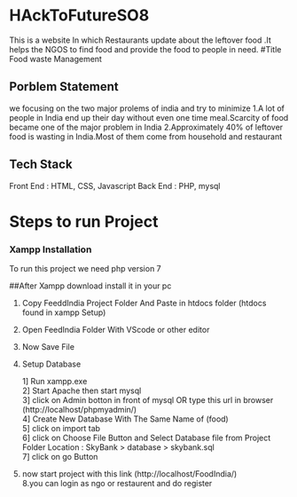 # HAckToFutureSO8
This is a website In which Restaurants update about the leftover food .It helps the NGOS to find food and provide the food to people in need.
#Title
Food waste Management

## Porblem Statement 
we focusing on the two major prolems of india and try to minimize 
1.A lot of people in India end up their day without even  one time meal.Scarcity of food became one of the major problem in India
2.Approximately 40% of leftover food is wasting  in India.Most of them come from household and restaurant 

##  Tech Stack 
Front End : HTML, CSS, Javascript
Back End : PHP, mysql

# Steps to run Project 

### Xampp Installation
To run this project we need php version 7  



##After Xampp download install it in your pc
1. Copy FeeddIndia Project Folder And Paste in htdocs folder (htdocs found in xampp Setup)  
2. Open  FeedIndia Folder With VScode or other editor   
3. Now Save File
4. Setup Database  

    1] Run xampp.exe  
    2] Start Apache then start mysql  
    3] click on Admin botton in front of mysql OR  type this url in browser (http://localhost/phpmyadmin/)  
    4] Create New Database With The Same Name of (food)  
    5] click on import tab  
    6] click on Choose File Button and Select Database file from Project Folder Location : SkyBank > database > skybank.sql  
    7] click on go Button   


7. now start project with this link (http://localhost/FoodIndia/)  
8.you can login as ngo or restaurent and do register 



